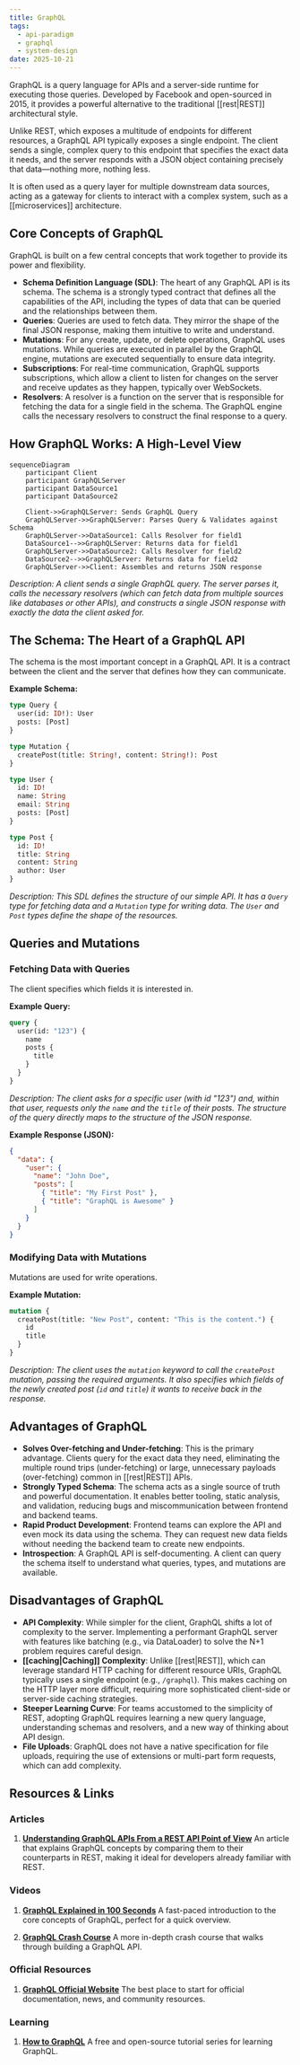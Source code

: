 ```yaml
---
title: GraphQL
tags:
  - api-paradigm
  - graphql
  - system-design
date: 2025-10-21
---
```


GraphQL is a query language for APIs and a server-side runtime for executing those queries. Developed by Facebook and open-sourced in 2015, it provides a powerful alternative to the traditional [[rest|REST]] architectural style.

Unlike REST, which exposes a multitude of endpoints for different resources, a GraphQL API typically exposes a single endpoint. The client sends a single, complex query to this endpoint that specifies the exact data it needs, and the server responds with a JSON object containing precisely that data—nothing more, nothing less.

It is often used as a query layer for multiple downstream data sources, acting as a gateway for clients to interact with a complex system, such as a [[microservices]] architecture.

## Core Concepts of GraphQL

GraphQL is built on a few central concepts that work together to provide its power and flexibility.

-   **Schema Definition Language (SDL)**: The heart of any GraphQL API is its schema. The schema is a strongly typed contract that defines all the capabilities of the API, including the types of data that can be queried and the relationships between them.
-   **Queries**: Queries are used to fetch data. They mirror the shape of the final JSON response, making them intuitive to write and understand.
-   **Mutations**: For any create, update, or delete operations, GraphQL uses mutations. While queries are executed in parallel by the GraphQL engine, mutations are executed sequentially to ensure data integrity.
-   **Subscriptions**: For real-time communication, GraphQL supports subscriptions, which allow a client to listen for changes on the server and receive updates as they happen, typically over WebSockets.
-   **Resolvers**: A resolver is a function on the server that is responsible for fetching the data for a single field in the schema. The GraphQL engine calls the necessary resolvers to construct the final response to a query.

## How GraphQL Works: A High-Level View

```mermaid
sequenceDiagram
    participant Client
    participant GraphQLServer
    participant DataSource1
    participant DataSource2

    Client->>GraphQLServer: Sends GraphQL Query
    GraphQLServer->>GraphQLServer: Parses Query & Validates against Schema
    GraphQLServer->>DataSource1: Calls Resolver for field1
    DataSource1-->>GraphQLServer: Returns data for field1
    GraphQLServer->>DataSource2: Calls Resolver for field2
    DataSource2-->>GraphQLServer: Returns data for field2
    GraphQLServer->>Client: Assembles and returns JSON response
```
*Description: A client sends a single GraphQL query. The server parses it, calls the necessary resolvers (which can fetch data from multiple sources like databases or other APIs), and constructs a single JSON response with exactly the data the client asked for.*

## The Schema: The Heart of a GraphQL API

The schema is the most important concept in a GraphQL API. It is a contract between the client and the server that defines how they can communicate.

**Example Schema:**
```graphql
type Query {
  user(id: ID!): User
  posts: [Post]
}

type Mutation {
  createPost(title: String!, content: String!): Post
}

type User {
  id: ID!
  name: String
  email: String
  posts: [Post]
}

type Post {
  id: ID!
  title: String
  content: String
  author: User
}
```
*Description: This SDL defines the structure of our simple API. It has a `Query` type for fetching data and a `Mutation` type for writing data. The `User` and `Post` types define the shape of the resources.*

## Queries and Mutations

### Fetching Data with Queries

The client specifies which fields it is interested in.

**Example Query:**
```graphql
query {
  user(id: "123") {
    name
    posts {
      title
    }
  }
}
```
*Description: The client asks for a specific user (with id "123") and, within that user, requests only the `name` and the `title` of their posts. The structure of the query directly maps to the structure of the JSON response.*

**Example Response (JSON):**
```json
{
  "data": {
    "user": {
      "name": "John Doe",
      "posts": [
        { "title": "My First Post" },
        { "title": "GraphQL is Awesome" }
      ]
    }
  }
}
```

### Modifying Data with Mutations

Mutations are used for write operations.

**Example Mutation:**
```graphql
mutation {
  createPost(title: "New Post", content: "This is the content.") {
    id
    title
  }
}
```
*Description: The client uses the `mutation` keyword to call the `createPost` mutation, passing the required arguments. It also specifies which fields of the newly created post (`id` and `title`) it wants to receive back in the response.*

## Advantages of GraphQL

-   **Solves Over-fetching and Under-fetching**: This is the primary advantage. Clients query for the exact data they need, eliminating the multiple round trips (under-fetching) or large, unnecessary payloads (over-fetching) common in [[rest|REST]] APIs.
-   **Strongly Typed Schema**: The schema acts as a single source of truth and powerful documentation. It enables better tooling, static analysis, and validation, reducing bugs and miscommunication between frontend and backend teams.
-   **Rapid Product Development**: Frontend teams can explore the API and even mock its data using the schema. They can request new data fields without needing the backend team to create new endpoints.
-   **Introspection**: A GraphQL API is self-documenting. A client can query the schema itself to understand what queries, types, and mutations are available.

## Disadvantages of GraphQL

-   **API Complexity**: While simpler for the client, GraphQL shifts a lot of complexity to the server. Implementing a performant GraphQL server with features like batching (e.g., via DataLoader) to solve the N+1 problem requires careful design.
-   **[[caching|Caching]] Complexity**: Unlike [[rest|REST]], which can leverage standard HTTP caching for different resource URIs, GraphQL typically uses a single endpoint (e.g., `/graphql`). This makes caching on the HTTP layer more difficult, requiring more sophisticated client-side or server-side caching strategies.
-   **Steeper Learning Curve**: For teams accustomed to the simplicity of REST, adopting GraphQL requires learning a new query language, understanding schemas and resolvers, and a new way of thinking about API design.
-   **File Uploads**: GraphQL does not have a native specification for file uploads, requiring the use of extensions or multi-part form requests, which can add complexity.

## Resources & Links

### Articles

1.  **[Understanding GraphQL APIs From a REST API Point of View](https://medium.com/@elijahbanjo/understanding-graphql-apis-from-a-rest-api-point-of-view-08196600c667)**
    An article that explains GraphQL concepts by comparing them to their counterparts in REST, making it ideal for developers already familiar with REST.

### Videos

1.  **[GraphQL Explained in 100 Seconds](https://www.youtube.com/watch?v=Zg4XIpnLWQg)**
    A fast-paced introduction to the core concepts of GraphQL, perfect for a quick overview.

2.  **[GraphQL Crash Course](https://www.youtube.com/watch?v=yWzKJPw_VzM)**
    A more in-depth crash course that walks through building a GraphQL API.

### Official Resources

1.  **[GraphQL Official Website](https://graphql.org/)**
    The best place to start for official documentation, news, and community resources.

### Learning

1.  **[How to GraphQL](https://www.howtographql.com/)**
    A free and open-source tutorial series for learning GraphQL.
